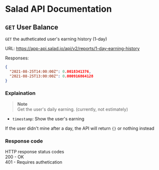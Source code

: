 # Salad API Documentation

## `GET` User Balance
`GET` the autheticated user's earning history (1-day)

URL: https://app-api.salad.io/api/v2/reports/1-day-earning-history

Responses:
```json
{
  "2021-08-25T14:00:00Z": 0.0018341376,
  "2021-08-25T13:00:00Z": 0.000916864128
}
```

### Explaination
> **Note** <br>
> Get the user's daily earning. (currently, not estimately)
* `timestamp`: Show the user's earning

If the user didn't mine after a day, the API will return `{}` or nothing instead

### Response code
HTTP response status codes <br>
200	- OK <br>
401 - Requires authetication